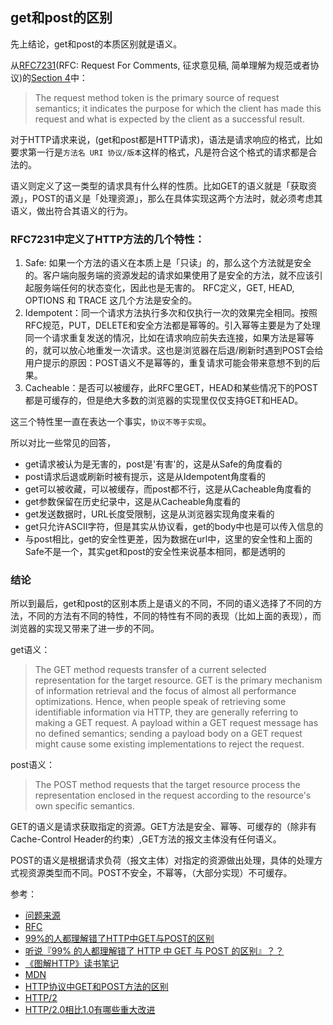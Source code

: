 ## get和post的区别

先上结论，get和post的本质区别就是语义。

从[RFC7231](https://tools.ietf.org/html/rfc7231)(RFC: Request For Comments, 征求意见稿, 简单理解为规范或者协议)的[Section 4](https://tools.ietf.org/html/rfc7231#section-4.1)中：

> The request method token is the primary source of request semantics; it indicates the purpose for which the client has made this request and what is expected by the client as a successful result.

对于HTTP请求来说，(get和post都是HTTP请求)，语法是请求响应的格式，比如要求第一行是`方法名 URI 协议/版本`这样的格式，凡是符合这个格式的请求都是合法的。

语义则定义了这一类型的请求具有什么样的性质。比如GET的语义就是「获取资源」，POST的语义是「处理资源」，那么在具体实现这两个方法时，就必须考虑其语义，做出符合其语义的行为。

### RFC7231中定义了HTTP方法的几个特性：

1. Safe: 如果一个方法的语义在本质上是「只读」的，那么这个方法就是安全的。客户端向服务端的资源发起的请求如果使用了是安全的方法，就不应该引起服务端任何的状态变化，因此也是无害的。 RFC定义，GET, HEAD, OPTIONS 和 TRACE 这几个方法是安全的。
2. Idempotent：同一个请求方法执行多次和仅执行一次的效果完全相同。按照RFC规范，PUT，DELETE和安全方法都是幂等的。引入幂等主要是为了处理同一个请求重复发送的情况，比如在请求响应前失去连接，如果方法是幂等的，就可以放心地重发一次请求。这也是浏览器在后退/刷新时遇到POST会给用户提示的原因：POST语义不是幂等的，重复请求可能会带来意想不到的后果。
3. Cacheable：是否可以被缓存，此RFC里GET，HEAD和某些情况下的POST都是可缓存的，但是绝大多数的浏览器的实现里仅仅支持GET和HEAD。

这三个特性里一直在表达一个事实，`协议不等于实现`。

所以对比一些常见的回答，

- get请求被认为是无害的，post是'有害'的，这是从Safe的角度看的
- post请求后退或刷新时被有提示，这是从Idempotent角度看的
- get可以被收藏，可以被缓存，而post都不行，这是从Cacheable角度看的
- get参数保留在历史纪录中，这是从Cacheable角度看的
- get发送数据时，URL长度受限制，这是从浏览器实现角度来看的
- get只允许ASCII字符，但是其实从协议看，get的body中也是可以传入信息的
- 与post相比，get的安全性更差，因为数据在url中，这里的安全性和上面的Safe不是一个，其实get和post的安全性来说基本相同，都是透明的

### 结论

所以到最后，get和post的区别本质上是语义的不同，不同的语义选择了不同的方法，不同的方法有不同的特性，不同的特性有不同的表现（比如上面的表现），而浏览器的实现又带来了进一步的不同。

get语义：

> The GET method requests transfer of a current selected representation for the target resource. GET is the primary mechanism of information retrieval and the focus of almost all performance optimizations. Hence, when people speak of retrieving some identifiable information via HTTP, they are generally referring to making a GET request.
A payload within a GET request message has no defined semantics; sending a payload body on a GET request might cause some existing implementations to reject the request.

post语义：

> The POST method requests that the target resource process the representation enclosed in the request according to the resource's own specific semantics.

GET的语义是请求获取指定的资源。GET方法是安全、幂等、可缓存的（除非有 Cache-Control Header的约束）,GET方法的报文主体没有任何语义。

POST的语义是根据请求负荷（报文主体）对指定的资源做出处理，具体的处理方式视资源类型而不同。POST不安全，不幂等，（大部分实现）不可缓存。

参考：

- [问题来源](https://zhuanlan.zhihu.com/p/32565654)
- [RFC](https://tools.ietf.org/html/rfc7231#section-4)
- [99%的人都理解错了HTTP中GET与POST的区别](https://mp.weixin.qq.com/s?__biz=MzI3NzIzMzg3Mw==&mid=100000054&idx=1&sn=71f6c214f3833d9ca20b9f7dcd9d33e4#rd)
- [听说『99% 的人都理解错了 HTTP 中 GET 与 POST 的区别』？？](https://zhuanlan.zhihu.com/p/25028045)
- [《图解HTTP》读书笔记](https://sunshinevvv.coding.me/blog/2017/01/26/%E5%9B%BE%E8%A7%A3HTTP-%E8%AF%BB%E4%B9%A6%E7%AC%94%E8%AE%B0/)
- [MDN](https://developer.mozilla.org/zh-CN/docs/Web/HTTP)
- [HTTP协议中GET和POST方法的区别](https://sunshinevvv.coding.me/blog/2017/02/09/HttpGETv.s.POST/)
- [HTTP/2](https://www.zhihu.com/question/24774343/answer/96586977)
- [HTTP/2.0相比1.0有哪些重大改进](https://www.zhihu.com/question/34074946/answer/75364178)